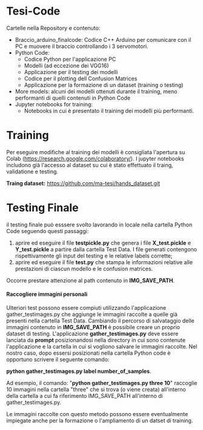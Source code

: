 # Tesi-Code
Cartelle nella Repository e contenuto:
- Braccio_arduino_finalcode:
    Codice C++ Arduino per comunicare con il PC e muovere il braccio controllando i 3 servomotori.
- Python Code:
  - Codice Python per l'applicazione PC
  - Modelli (ad eccezione dei VGG16)
  - Applicazione per il testing dei modelli
  - Codice per il plotting dell Confusion Matrices
  - Applicazione per la formazione di un dataset (training o testing)
- More models:
    alcuni dei modelli ottenuti durante il training, meno performanti di quelli contenuti in Python Code
- Jupyter notebooks for training:
  - Notebooks in cui è presentato il training dei modelli più performanti.


# Training
Per eseguire modifiche al training dei modelli è consigliata l'apertura su Colab (https://research.google.com/colaboratory/).
I jupyter notebooks includono già l'accesso al dataset su cui è stato effettuato il traing, validatione e testing.

**Traing dataset:** https://github.com/ma-tesi/hands_dataset.git
# Testing Finale
il testing finale può esssere svolto lavorando in locale nella cartella Python Code seguendo questi passaggi:
1. aprire ed eseguire il file **testpickle.py** che genera i file **X_test.pickle** e **Y_test.pickle** a partire dalla cartella Test Data. I file generati contengono rispettivamente gli input del testing e le relative labels corrette;
2. aprire ed eseguire il file **test.py** che stampa le informazioni relative alle prestazioni di ciascun modello e le confusion matrices.

Occorre prestare attenzione al path contenuto in **IMG_SAVE_PATH**.

#### Raccogliere immagini personali
Ulteriori test possono essere compiuti utilizzando l'applicazione gather_testimages.py che aggiunge le immagini raccolte a quelle già presenti nella cartella Test Data.
Cambiando il percorso di salvataggio delle immagini contenuto in **IMG_SAVE_PATH** è possibile creare un proprio dataset di testing.
L'applicazione **gather_testimages.py** deve essere lanciata da **prompt** posizionandosi nella directory in cui sono contenute l'applicazione e la cartella in cui si vogliono salvare le immagini raccolte.
Nel nostro caso, dopo essersi posizionati nella cartella Python code è opportuno scrivere il seguente comando:

**python gather_testimages.py label number_of_samples**.

Ad esempio, il comando: "**python gather_testimages.py three 10**" raccoglie 10 immagini nella cartella "three" che si trova (o viene creata) all'interno della cartella a cui fa riferimento IMG_SAVE_PATH all'interno di gather_testimages.py.

Le immagini raccolte con questo metodo possono essere eventualmente impiegate anche per la formazione o l'ampliamento di un datset di training.
